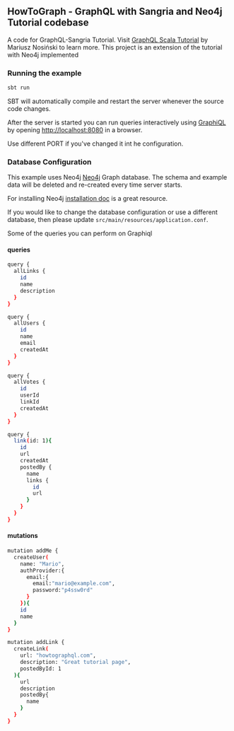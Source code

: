 ## HowToGraph - GraphQL with Sangria and Neo4j Tutorial codebase

A code for GraphQL-Sangria Tutorial. Visit [GraphQL Scala Tutorial](https://www.howtographql.com/graphql-scala/0-introduction/) by Mariusz Nosiński to learn more. This project is an extension of the tutorial with Neo4j implemented

### Running the example

```bash
sbt run
```

SBT will automatically compile and restart the server whenever the source code changes.

After the server is started you can run queries interactively using [GraphiQL](https://github.com/graphql/graphiql) by opening [http://localhost:8080](http://localhost:8080) in a browser.

Use different PORT if you've changed it int he configuration.

### Database Configuration

This example uses Neo4j [Neo4j](https://neo4j.com/) Graph database. The schema and example data will be deleted and re-created every time server starts.

For installing Neo4j [installation doc](https://neo4j.com/docs/operations-manual/current/installation/) is a great resource.

If you would like to change the database configuration or use a different database, then please update `src/main/resources/application.conf`.

Some of the queries you can perform on Graphiql 

#### queries
```bash
query {
  allLinks {
    id
    name
    description
  }
}
```
```bash
query {
  allUsers {
    id
    name
    email
    createdAt
  }
}
```
```bash
query {
  allVotes {
    id
    userId
    linkId
    createdAt
  }
}
```
```bash
query {
  link(id: 1){
    id
    url
    createdAt
    postedBy {
      name
      links {
        id
        url
      }
    }
  }
}
```

#### mutations
```bash
mutation addMe {
  createUser(
    name: "Mario",
    authProvider:{
      email:{
        email:"mario@example.com",
        password:"p4ssw0rd"
      }
    }){
    id
    name
  }
}
```
```bash
mutation addLink {
  createLink(
    url: "howtographql.com",
    description: "Great tutorial page",
    postedById: 1
  ){
    url
    description
    postedBy{
      name
    }
  }
}
```
